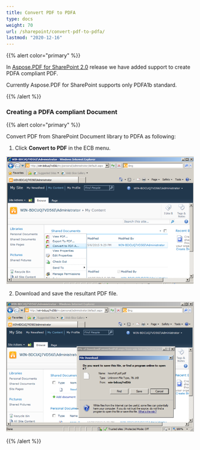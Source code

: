 ```yaml
---
title: Convert PDF to PDFA
type: docs
weight: 70
url: /sharepoint/convert-pdf-to-pdfa/
lastmod: "2020-12-16"
---
```


{{% alert color="primary" %}}

In [Aspose.PDF for SharePoint 2.0](http://www.aspose.com/community/files/73/sharepoint-components/aspose.pdf-for-sharepoint/entry610978.aspx) release we have added support to create PDFA compliant PDF.

Currently Aspose.PDF for SharePoint supports only PDFA1b standard.

{{% /alert %}}
### **Creating a PDFA compliant Document**

{{% alert color="primary" %}}

Convert PDF from SharePoint Document library to PDFA as following:

1. Click **Convert to PDF** in the ECB menu.

![todo:image_alt_text](convert-pdf-to-pdfa_1.png)

2. Download and save the resultant PDF file.

![todo:image_alt_text](convert-pdf-to-pdfa_2.png)

{{% /alert %}}
